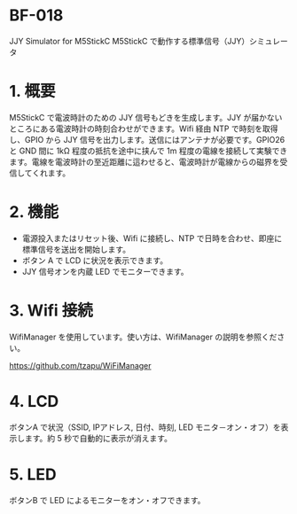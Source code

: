 # BF-018
JJY Simulator for M5StickC
M5StickC で動作する標準信号（JJY）シミュレータ

# 1. 概要
M5StickC で電波時計のための JJY 信号もどきを生成します。JJY が届かないところにある電波時計の時刻合わせができます。Wifi 経由 NTP で時刻を取得し、GPIO から JJY 信号を出力します。送信にはアンテナが必要です。GPIO26 と GND 間に 1kΩ 程度の抵抗を途中に挟んで 1m 程度の電線を接続して実験できます。電線を電波時計の至近距離に這わせると、電波時計が電線からの磁界を受信してくれます。

# 2. 機能

- 電源投入またはリセット後、Wifi に接続し、NTP で日時を合わせ、即座に標準信号を送出を開始します。 
- ボタン A で LCD に状況を表示できます。
- JJY 信号オンを内蔵 LED でモニターできます。

# 3. Wifi 接続
WifiManager を使用しています。使い方は、WifiManager の説明を参照ください。

https://github.com/tzapu/WiFiManager

# 4. LCD
ボタンA で状況（SSID, IPアドレス, 日付、時刻, LED モニタ－オン・オフ）を表示します。約 5 秒で自動的に表示が消えます。

# 5. LED
ボタンB で LED によるモニターをオン・オフできます。

